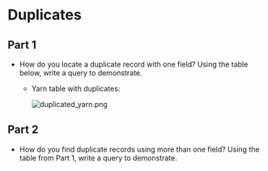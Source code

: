 # Duplicates

## Part 1

* How do you locate a duplicate record with one field? Using the table below, write a query to demonstrate.

  * Yarn table with duplicates:

    ![duplicated_yarn.png](Images/duplicated_yarn.png)

## Part 2

* How do you find duplicate records using more than one field? Using the table from Part 1, write a query to demonstrate.
